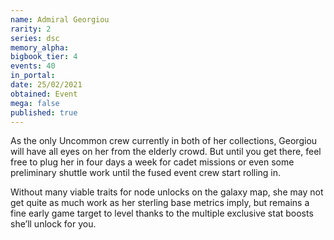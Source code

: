 ```yaml
---
name: Admiral Georgiou
rarity: 2
series: dsc
memory_alpha:
bigbook_tier: 4
events: 40
in_portal:
date: 25/02/2021
obtained: Event
mega: false
published: true
---
```


As the only Uncommon crew currently in both of her collections, Georgiou will have all eyes on her from the elderly crowd. But until you get there, feel free to plug her in four days a week for cadet missions or even some preliminary shuttle work until the fused event crew start rolling in.

Without many viable traits for node unlocks on the galaxy map, she may not get quite as much work as her sterling base metrics imply, but remains a fine early game target to level thanks to the multiple exclusive stat boosts she’ll unlock for you.
